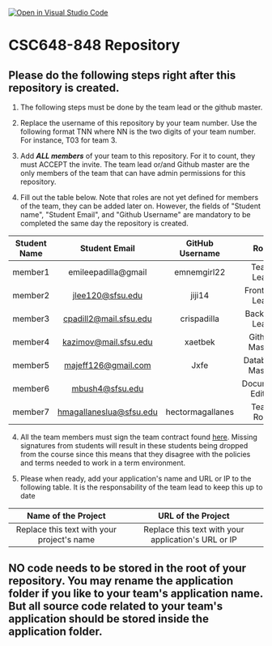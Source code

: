 [![Open in Visual Studio Code](https://classroom.github.com/assets/open-in-vscode-c66648af7eb3fe8bc4f294546bfd86ef473780cde1dea487d3c4ff354943c9ae.svg)](https://classroom.github.com/online_ide?assignment_repo_id=10139171&assignment_repo_type=AssignmentRepo)
# CSC648-848 Repository

## Please do the following steps right after this repository is created.

1. The following steps must be done by the team lead or the github master. 

2. Replace the username of this repository by your team number. Use the following format TNN where NN is the two digits of your team number. For instance, T03 for team 3. 

2. Add ***ALL members*** of your team to this repository. For it to count, they must ACCEPT the invite. The team lead or/and Github master are the only members of the team that can have admin permissions for this repository. 

3. Fill out the table below. Note that roles are not yet defined for members of the team, they can be added later on. However, the fields of "Student name", "Student Email", and "Github Username" are mandatory to be completed the same day the repository is created. 


| Student Name | Student Email         | GitHub Username |        Role         |
|    :---:     |     :---:             |     :---:       |        :---:        | 
| member1      |emileepadilla@gmail    |  emnemgirl22    |   Team Lead         |
| member2      |jlee120@sfsu.edu       |  jiji14         |   Frontend Lead     |
| member3      |cpadill2@mail.sfsu.edu |  crispadilla    |   Backend Lead      |
| member4      |kazimov@mail.sfsu.edu  |  xaetbek        |   Github Master     |
| member5      |majeff126@gmail.com    |  Jxfe           |   Database Master   |
| member6      |mbush4@sfsu.edu        |   |   Document Editor   |
| member7      |hmagallaneslua@sfsu.edu|hectormagallanes |   Team Role         |


4. All the team members must sign the team contract found [here](https://forms.gle/PoTXjTmPGGKKZjsT6). Missing signatures from students will result in these students being dropped from the course since this means that they disagree with the policies and terms needed to work in a term environment. 

4. Please when ready, add your application's name and URL or IP to the following table. It is the responsability of the team lead to keep this up to date 

|             Name of the Project               |                            URL of the Project                          | 
|                    :---:                      |                                 :---:                                  |
|   Replace this text with your project's name  |              Replace this text with your application's URL or IP       |                                                        
 

## NO code needs to be stored in the root of your repository. You may rename the application folder if you like to your team's application name. But all source code related to your team's application should be stored inside the application folder.
